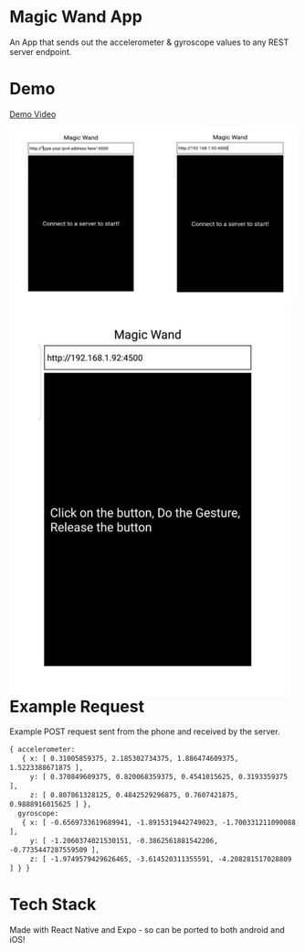 # Magic Wand App
An App that sends out the accelerometer &amp; gyroscope values to any REST server endpoint.

# Demo
[Demo Video](https://youtu.be/U9QK4XHbvvk)

<div align="center"> <img src="screenshots/1.png" 
     style="float: left; margin-right: 0px; "></div>
<div align="center"> <img src="screenshots/2.png" 
     style="float: left; margin-right: 0px; "></div>
     
# Example Request
Example POST request sent from the phone and received by the server.
```
{ accelerometer: 
   { x: [ 0.31005859375, 2.185302734375, 1.886474609375, 1.5223388671875 ],
     y: [ 0.370849609375, 0.820068359375, 0.4541015625, 0.3193359375 ],
     z: [ 0.807861328125, 0.4842529296875, 0.7607421875, 0.9888916015625 ] },
  gyroscope: 
   { x: [ -0.6569733619689941, -1.8915319442749023, -1.700331211090088 ],
     y: [ -1.2060374021530151, -0.3862561881542206, -0.7735447287559509 ],
     z: [ -1.9749579429626465, -3.614520311355591, -4.208281517028809 ] } }
```



# Tech Stack
Made with React Native and Expo - so can be ported to both android and iOS!


